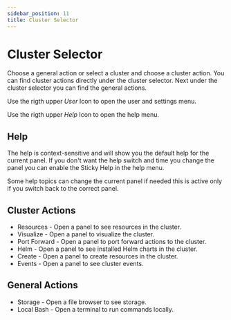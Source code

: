 ```yaml
---
sidebar_position: 11
title: Cluster Selector
---
```

# Cluster Selector

Choose a general action or select a cluster and choose a cluster action. You can find
cluster actions directly under the cluster selector. Next under the cluster selector you can
find the general actions.

Use the rigth upper *User* Icon to open the user and settings menu.

Use the rigth upper *Help* Icon to open the help menu.

## Help

The help is context-sensitive and will show you the default help for the current panel. If you don't want the
help switch and time you change the panel you can enable the Sticky Help in the help menu.

Some help topics can change the current panel if needed this is active only if you switch back to the correct panel.

## Cluster Actions

- Resources - Open a panel to see resources in the cluster.
- Visualize - Open a panel to visualize the cluster.
- Port Forward - Open a panel to port forward actions to the cluster.
- Helm - Open a panel to see installed Helm charts in the cluster.
- Create - Open a panel to create resources in the cluster.
- Events - Open a panel to see cluster events.

## General Actions

- Storage - Open a file browser to see storage.
- Local Bash - Open a terminal to run commands locally.